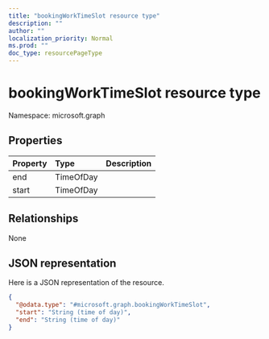 ```yaml
---
title: "bookingWorkTimeSlot resource type"
description: ""
author: ""
localization_priority: Normal
ms.prod: ""
doc_type: resourcePageType
---
```


# bookingWorkTimeSlot resource type


Namespace: microsoft.graph



## Properties
|Property|Type|Description|
|:---|:---|:---|
|end|TimeOfDay||
|start|TimeOfDay||

## Relationships
None

## JSON representation
Here is a JSON representation of the resource.
<!-- {
  "blockType": "resource",
  "@odata.type": "microsoft.graph.bookingWorkTimeSlot"
}
-->
``` json
{
  "@odata.type": "#microsoft.graph.bookingWorkTimeSlot",
  "start": "String (time of day)",
  "end": "String (time of day)"
}
```

